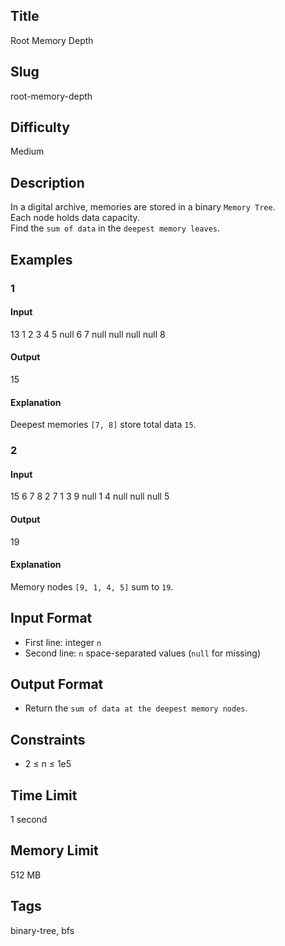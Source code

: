 ## Title

Root Memory Depth

## Slug

root-memory-depth

## Difficulty

Medium

## Description

In a digital archive, memories are stored in a binary `Memory Tree`.  
Each node holds data capacity.  
Find the `sum of data` in the `deepest memory leaves`.

## Examples

### 1

#### Input

13
1 2 3 4 5 null 6 7 null null null null 8

#### Output

15

#### Explanation

Deepest memories `[7, 8]` store total data `15`.

### 2

#### Input

15
6 7 8 2 7 1 3 9 null 1 4 null null null 5

#### Output

19

#### Explanation

Memory nodes `[9, 1, 4, 5]` sum to `19`.

## Input Format  

- First line: integer `n`  
- Second line: `n` space-separated values (`null` for missing)

## Output Format  

- Return the `sum of data at the deepest memory nodes`.

## Constraints  

- 2 ≤ n ≤ 1e5  

## Time Limit

1 second

## Memory Limit

512 MB

## Tags

binary-tree, bfs
